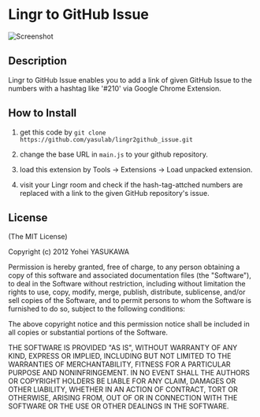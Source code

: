# Lingr to GitHub Issue

![Screenshot](https://raw.github.com/yasulab/lingr2github_issue/master/ss-lingr2github_issue.png)

## Description
Lingr to GitHub Issue enables you to add a link of given GitHub Issue to the numbers with a hashtag like '#210' via Google Chrome Extension.


## How to Install

1. get this code by `git clone https://github.com/yasulab/lingr2github_issue.git`

2. change the base URL in `main.js` to your github repository.

3. load this extension by Tools -> Extensions -> Load unpacked extension.

4. visit your Lingr room and check if the hash-tag-attched numbers are replaced with a link to the given GitHub repository's issue.

## License

(The MIT License)

Copyright (c) 2012 Yohei YASUKAWA

Permission is hereby granted, free of charge, to any person obtaining a copy of this software and associated documentation files (the "Software"), to deal in the Software without restriction, including without limitation the rights to use, copy, modify, merge, publish, distribute, sublicense, and/or sell copies of the Software, and to permit persons to whom the Software is furnished to do so, subject to the following conditions:

The above copyright notice and this permission notice shall be included in all copies or substantial portions of the Software.

THE SOFTWARE IS PROVIDED "AS IS", WITHOUT WARRANTY OF ANY KIND, EXPRESS OR IMPLIED, INCLUDING BUT NOT LIMITED TO THE WARRANTIES OF MERCHANTABILITY, FITNESS FOR A PARTICULAR PURPOSE AND NONINFRINGEMENT. IN NO EVENT SHALL THE AUTHORS OR COPYRIGHT HOLDERS BE LIABLE FOR ANY CLAIM, DAMAGES OR OTHER LIABILITY, WHETHER IN AN ACTION OF CONTRACT, TORT OR OTHERWISE, ARISING FROM, OUT OF OR IN CONNECTION WITH THE SOFTWARE OR THE USE OR OTHER DEALINGS IN THE SOFTWARE.
